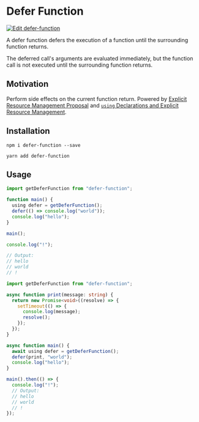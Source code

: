 # Defer Function

[![Edit defer-function](https://codesandbox.io/static/img/play-codesandbox.svg)](https://codesandbox.io/p/sandbox/m6ffy3)

A defer function defers the execution of a function until the surrounding function returns.

The deferred call's arguments are evaluated immediately, but the function call is not executed until the surrounding function returns.

## Motivation

Perform side effects on the current function return. Powered by [Explicit Resource Management Proposal](https://github.com/tc39/proposal-explicit-resource-management) and [`using`
Declarations and Explicit Resource Management](https://www.typescriptlang.org/docs/handbook/release-notes/typescript-5-2.html).

## Installation

```
npm i defer-function --save
```

```
yarn add defer-function
```

## Usage

```ts
import getDeferFunction from "defer-function";

function main() {
  using defer = getDeferFunction();
  defer(() => console.log("world"));
  console.log("hello");
}

main();

console.log("!");

// Output:
// hello
// world
// !
```

```ts
import getDeferFunction from "defer-function";

async function print(message: string) {
  return new Promise<void>((resolve) => {
    setTimeout(() => {
      console.log(message);
      resolve();
    });
  });
}

async function main() {
  await using defer = getDeferFunction();
  defer(print, "world");
  console.log("hello");
}

main().then(() => {
  console.log("!");
  // Output:
  // hello
  // world
  // !
});
```
